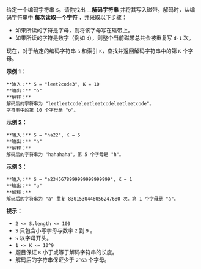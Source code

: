 给定一个编码字符串 `S`。请你找出 __**解码字符串** 并将其写入磁带。解码时，从编码字符串中 **每次读取一个字符** ，并采取以下步骤：

  * 如果所读的字符是字母，则将该字母写在磁带上。
  * 如果所读的字符是数字（例如 `d`），则整个当前磁带总共会被重复写 `d-1` 次。

现在，对于给定的编码字符串 `S` 和索引 `K`，查找并返回解码字符串中的第 `K` 个字母。



**示例 1：**

    
    
    **输入：** S = "leet2code3", K = 10
    **输出：** "o"
    **解释：**
    解码后的字符串为 "leetleetcodeleetleetcodeleetleetcode"。
    字符串中的第 10 个字母是 "o"。
    

**示例 2：**

    
    
    **输入：** S = "ha22", K = 5
    **输出：** "h"
    **解释：**
    解码后的字符串为 "hahahaha"。第 5 个字母是 "h"。
    

**示例 3：**

    
    
    **输入：** S = "a2345678999999999999999", K = 1
    **输出：** "a"
    **解释：**
    解码后的字符串为 "a" 重复 8301530446056247680 次。第 1 个字母是 "a"。
    



**提示：**

  * `2 <= S.length <= 100`
  * `S` 只包含小写字母与数字 `2` 到 `9` 。
  * `S` 以字母开头。
  * `1 <= K <= 10^9`
  * 题目保证 `K` 小于或等于解码字符串的长度。
  * 解码后的字符串保证少于 `2^63` 个字母。

